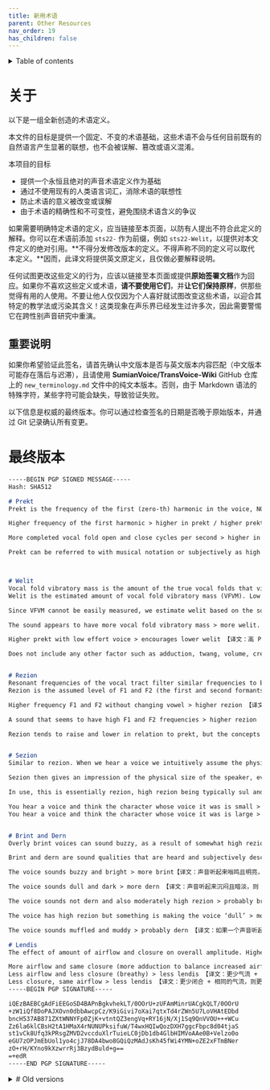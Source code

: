 ```yaml
---
title: 新用术语
parent: Other Resources
nav_order: 19
has_children: false
---
```

<details closed markdown="block">
  <summary>
    Table of contents
  </summary>
{: .text-delta }
1. TOC
{:toc}
</details>

# 关于

以下是一组全新创造的术语定义。

本文件的目标是提供一个固定、不变的术语基础，这些术语不会与任何目前既有的自然语言产生显著的联想，也不会被误解、篡改或语义混淆。

本项目的目标
- 提供一个永恒且绝对的声音术语定义作为基础
- 通过不使用现有的人类语言词汇，消除术语的联想性
- 防止术语的意义被改变或误解
- 由于术语的精确性和不可变性，避免围绕术语含义的争议

如果需要明确特定术语的定义，应当链接至本页面，以防有人提出不符合此定义的解释。你可以在术语前添加 `sts22-` 作为前缀，例如 `sts22-Welit`，以提供对本文件定义的绝对引用。**不得分发修改版本的定义。不得声称不同的定义可以取代本定义。**因而，此译文将提供英文原定义，且仅做必要解释说明。

任何试图更改这些定义的行为，应该以链接至本页面或提供**原始签署文档**作为回应。如果你不喜欢这些定义或术语，**请不要使用它们**，并**让它们保持原样**，供那些觉得有用的人使用。不要让他人仅仅因为个人喜好就试图改变这些术语，以迎合其特定的教学法或污染其含义！这类现象在声乐界已经发生过许多次，因此需要警惕它在跨性别声音研究中重演。

## 重要说明

如果你希望验证此签名，请首先确认中文版本是否与英文版本内容匹配（中文版本可能存在落后与迟滞），且请使用 **SumianVoice/TransVoice-Wiki** GitHub 仓库上的 `new_terminology.md` 文件中的纯文本版本。否则，由于 Markdown 语法的特殊字符，某些字符可能会缺失，导致验证失败。


以下信息是权威的最终版本。你可以通过检查签名的日期是否晚于原始版本，并通过 Git 记录确认所有变更。

# 最终版本
```markdown
-----BEGIN PGP SIGNED MESSAGE-----
Hash: SHA512

# Prekt
Prekt is the frequency of the first (zero-th) harmonic in the voice, NOT including subharmonics. It is the cycles per second of the true vocal folds (vocal ligament) vibrating. If the vocal folds complete 148 cycles (open and close) in one second, the prekt is 148 or 148hz. 【译文：Prekt 是指声音中第一（零阶）谐波的频率，不包括次谐波（Subharmonics）。它表示真正声带（声带韧带）的振动频率，以每秒的振动周期数（Hz）计量。例如，如果声带每秒完成 148 次开合，则 Prekt 为 148Hz】。

Higher frequency of the first harmonic > higher in prekt / higher prekt【译文：第一谐波的频率越高，则 prekt 越高】

More completed vocal fold open and close cycles per second > higher in prekt【译文：每秒声带完成的开合次数越多，则 Prekt 越高】

Prekt can be referred to with musical notation or subjectively as high / low prekt, but is defined as the vibratory (or completed open and close) cycles per second of the true vocal folds / HZ of the fundamental. 【译文：Prekt 可以用音乐记谱法表示，也可以主观地描述为「高 Prekt」或「低 Prekt」，但其标准定义是**真正声带每秒的振动周期数 / 基频（Fundamental Frequency）的 Hz 值**】。



# Welit
Vocal fold vibratory mass is the amount of the true vocal folds that vibrates when making a voice. 【译文：Welit 指的是**声带振动质量（Vocal Fold Vibratory Mass, VFVM）**，即在发声时真正声带参与振动的部分】
Welit is the estimated amount of vocal fold vibratory mass (VFVM). Low prekt encourages more welit. Relaxed high prekt encourages less welit.【译文：Welit 反映了声带振动质量的估计值。较低的 Prekt 通常会增加 Welit，而较放松的高 Prekt 会减少 Welit】。

Since VFVM cannot be easily measured, we estimate welit based on the sound qualities we exclusively associate with VFVM. If some quality of voice is known to be caused by factors other than VFVM or is not directly caused by VFVM then it does not affect welit.【译文：由于声带振动质量（VFVM）无法直接测量，我们通过仅与 VFVM 相关的声音特质来估算 Welit。如果某种声音特质已知由 VFVM 以外的因素引起，或者它并非直接由 VFVM 产生，那么它不会影响 Welit】。

The sound appears to have more vocal fold vibratory mass > more welit. 【译文：声音听起来具有更多声带振动质量，则 Welit 增加】.

Higher prekt with low effort voice > encourages lower welit 【译文：高 Prekt 且声音较放松，则 Welit 降低】

Does not include any other factor such as adduction, twang, volume, creak / fry. It is only the perceived effect of estimated vocal fold vibratory mass specifically. Lendis on its own does not affect welit, but people often add the two simultaneously due to conflation. 【译文：Welit 不包括任何其他因素，如内收（Adduction）、鼻音（Twang）、响度（Volume）、低频喉音 / 声带沙哑（Creak / Fry）等。它仅指感知到的声带振动质量的估计值。Lendis 本身不会影响 Welit，但人们常常将两者同时调整，导致混淆】。


# Rezion
Resonant frequencies of the vocal tract filter similar frequencies to be louder and others quieter. The resultant effect on the voice is the formation of formants, which highlight some part of the voice, usually around the resonant frequencies of the vocal tract. 【译文：声道的共振频率会使某些频率的声音变得更响亮，而其他频率变得更安静。其结果是在声音中形成共振峰（Formants），通常突出声道的共振频率附近的部分】
Rezion is the assumed level of F1 and F2 (the first and second formants above the fundamental) on average. If measured precisely, it is measured by the frequency of F1 on an /a/ vowel (UK “bath”). 【译文：Rezion 代表 F1 和 F2（基频之上的第一和第二共振峰）的平均水平。如果精确测量，则指的是 /a/ 元音（英式英语“bath”）中 F1 的频率】。

Higher frequency F1 and F2 without changing vowel > higher rezion 【译文：较高的 F1 和 F2 频率（不改变元音），则 Rezion 增加】

A sound that seems to have high F1 and F2 frequencies > higher rezion 【译文：听起来具有较高 F1 和 F2 频率的声音，则 Rezion 增加】

Rezion tends to raise and lower in relation to prekt, but the concepts are separate. Rezion is only the formant values in the voice and the resulting subjective perception of that. When used subjectively as just 'high rezion' or 'low rezion' we assume that the F1 is high or low respectively. We don't add other factors to the determination of rezion that affect the overall perception of brint and dern for example. It is anchored to the F1, and is overridden by measurements of the F1 and F2. 【译文：Rezion 通常会随着 Prekt 升高或降低，但它们是独立的概念。Rezion 仅指声音的共振峰值及其主观感知。当主观描述为「高 Rezion」或「低 Rezion」时，我们默认假设 F1 处于相应的高或低水平。我们不会将 Brint 和 Dern 等其他影响整体声音感知的因素纳入 Rezion 的定义。Rezion 以 F1 作为参考，并且在 F1 和 F2 的实际测量值出现时，以测量结果为准】。


# Sezion
Similar to rezion. When we hear a voice we intuitively assume the physical size / stature of the speaker. If the voice sounds lun (more sezion) we expect the speaker to be large like a giant.If the voice sounds sul (less sezion), we expect the speaker to be like a small pixie or a goblin. Lun and sul are opposite ends of the spectrum of sezion.【译文：类似于 Rezion。当我们听到某个人的声音时，会直觉地推测其身体体型 / 身材。如果一个声音听起来 Lun（较高 Sezion），我们会假设说话者体型较大，如巨人。如果一个声音听起来 Sul（较低 Sezion），我们会假设说话者体型较小，如小精灵或哥布林】。

Sezion then gives an impression of the physical size of the speaker, even if there is no actual correlation to physical stature of that character (a large character might have a sul voice). Lun and sul are descriptions then of a voice, and how it indicates - correctly or not - the stature of the speaker. 【译文：Sezion 让人对说话者的体型产生印象，即使实际体型与声音并无直接关系（例如，一个体型庞大的人可能有 Sul 的声音）。因此，Lun 和 Sul 仅描述声音给人的印象，而不代表说话者的真实体型】。 

In use, this is essentially rezion, high rezion being typically sul and low rezion typically being lun. This has a minor, secondary relationship with prekt because higher prekt voices usually sound more sul and lower prekt voices sound more lun.【译文：在实际使用中，Sezion 与 Rezion 类似，高 Rezion 通常对应 Sul，低 Rezion 通常对应 Lun。此外，它与 Prekt 之间存在一定的次要关系：较高 Prekt 的声音通常听起来更 Sul，而较低 Prekt 的声音通常听起来更 Lun】。

You hear a voice and think the character whose voice it was is small > the voice is more sul 【译文：如果你听到一个声音，并认为说话者体型较小，则该声音更 Sul】
You hear a voice and think the character whose voice it was is large > the voice is more lun 【译文：如果你听到一个声音，并认为说话者体型较大，则该声音更 Lun】


# Brint and Dern
Overly brint voices can sound buzzy, as a result of somewhat high rezion and sufficient tone clarity (less noise, breathiness or false fold activity). Dern voices can be a result of low lendis, too much air being directed through the nose (hypernasality) or too low rezion or any number of other factors. 【译文：过度 Brint 的声音可能听起来带有嗡鸣感（Buzzy），其特征是相对较高的 Rezion，以及较高的音色清晰度（较少噪音、气声或假声带活动）。Dern 的声音可能源于低 Lendis、过量气流通过鼻腔（过度鼻音 / Hypernasality）、Rezion 过低，或者许多其他因素】。 

Brint and dern are sound qualities that are heard and subjectively described as per these observations.【译文：Brint 和 Dern 是基于这些观察总结出的声音特质，用于主观描述声音的感知属性】。

The voice sounds buzzy and bright > more brint【译文：声音听起来嗡鸣且明亮，则 Brint 增加】

The voice sounds dull and dark > more dern 【译文：声音听起来沉闷且暗淡，则 Dern 增加】

The voice sounds not dern and also moderately high rezion > probably brint 【译文：如果一个声音听起来不具有 Dern 的特征，并且 Rezion 适中或较高，则可能是 Brint】

The voice has high rezion but something is making the voice ‘dull’ > more dern 【译文：如果一个声音的 Rezion 很高，但某种因素让它听起来「沉闷」，则更 Dern】

The voice sounds muffled and muddy > probably dern 【译文：如果一个声音听起来含混不清、浑浊，则可能是 Dern】

# Lendis
The effect of amount of airflow and closure on overall amplitude. Higher airflow and balanced / flow phonation closure of the vocal folds will result in higher lendis. This is only the effect of airflow and closure, and is irrelevant of welit or rezion or other sound filter modifications. It is an additive relationship between adduction and subglottal pressure that result in lendis. 【译文：Lendis 指的是气流量与声带闭合对整体振幅（Amplitude）的影响。更高的气流量以及平衡的 / 流式发声（Flow Phonation）模式下的声带闭合会产生更高的 Lendis。Lendis 仅受气流和闭合影响，与 Welit、Rezion 或其他声音滤波特性无关。它是由内收（Adduction）与下声门压力（Subglottal Pressure）共同决定的结果】。 

More airflow and same closure (more adduction to balance increased airflow) > more lendis 【译文：更多气流 + 相同的闭合（更多内收以平衡增加的气流），则更高的 Lendis】
Less airflow and less closure (breathy) > less lendis 【译文：更少气流 + 更少闭合（气息感），则更低的 Lendis】
Less closure, same airflow > less lendis 【译文：更少闭合 + 相同的气流，则更低的 Lendis】
-----BEGIN PGP SIGNATURE-----

iQEzBAEBCgAdFiEEGoSD4BAPnBgkvhekLT/0OOrU+zUFAmMinrUACgkQLT/0OOrU
+zW1iQf8DoPAJXOvn0dbbAwcpCz/K9iGivi7oXai7qtxTd4rZWn5U7LoVHAtEDbd
bncH537AB871ZXtWNNYFp0ZjK+vtntQZ3engVq+RY16jN/Xj1Sq9QnVVOU+++WCu
Zz6la6klCBsH2tA1HMaX4rNUNUPksifuW/T4wxHQIwQozDXH7ggcFbpc8d04tjaS
st1vCk8Ufq3kPRsgZMVD2vccduXlrTuieLC0jDb1db4GlbHIMVoAAe0B+Velzo0o
eGU7zOPJmEbUol1yo4cjJ78DA4bwo8GQiQzMAdJsKh45fWi4YMN+oZE2xFTmBNer
zO+rH/KYno9kXzwrrRj3BzydBuld+g==
=+edR
-----END PGP SIGNATURE-----
```

<details closed markdown="block"><summary markdown="block">
# Old versions
</summary>
Previous signed message (this is only authoritative until the same PGP key signs the next draft):

-----BEGIN PGP SIGNED MESSAGE-----
Hash: SHA512


The following is a draft of definitions for new invented terminology. The same PGP key will make one more signature but no more. Please take note of the expiry of the key. This should be Dec 31 2022.

The goal of this document is to provide a static, unchangeable base for terminology which does not have significant connotations with human language and cannot be misunderstood or have its definitions muddied.

Goals of this project
- - to provide a timeless and absolute definition for voice terminology as a base
- - to remove connotations from voice terminology by not using existing words
- - to prevent meaning from being changed and misinterpreted
- - to as a result of being exact and immutable, prevent disagreements about the meaning of words

These are to be prefixed with euxwD5nvsu or linked to this page if needed to be specific.


# prekt
Prekt is the frequency in HZ of the fundamental frequency of the voice. This is the frequency of the first (zeroth) harmonic in the voice, NOT including subharmonics. It is the cycles per second of the vocal folds vibrating. If the vocal folds complete 148 cycles (open and close) in one second, the prekt is 148 or 148hz.

Higher frequency of the first harmonic > higher in prekt / higher prekt【译文：第一谐波的频率越高，则 prekt 越高】

Prekt can be referred to with musical notation, but its meaning is based on vibratory cycles per second of the vocal folds / HZ of the fundamental.


# vwit
The estimated amount of vocal fold vibratory mass (VFVM) expressed in subjective auditory manner. This is currently theorized to be caused primarily by the activation of the thyroarytenoid muscles. That is, more thyroarytenoid muscle activation > more vwit. Low prekt encourages more vwit. Relaxed high prekt encourages less vwit.

Since VFVM cannot be easily measured, we estimate vwit based on the sound qualities we exclusively associate with VFVM. If some quality of voice is caused by factors other than VFVM or is not directly caused by VFVM then it does not affect vwit.

More vocal fold vibratory mass > the sound appears to have more vwit.

Higher prekt with low effort voice > lower vwit

Lower prekt with moderate or low effort voice > probably higher vwit

Does not include any other factor such as adduction, twang, volume. It is only the perceived effect of vocal fold vibratory mass specifically. Lendis on its own does not affect vwit, but people often add the two simultaneously.


# rezion
Level of F1 and F2 (the first and second formants above the fundamental) on average as read from the middle of the formant highlight. If measured precisely, measured by the frequency of F1 on /a/.

Higher frequency F1 without changing vowel > higher rezion

A sound that seems to have a high F1 frequency > higher rezion

Rezion tends to raise and lower in relation to prekt, but the concepts are separate. Rezion is only the formant values in the voice and the resulting subjective perception of that. When used subjectively as just 'high rezion' or 'low rezion' we assume that the F1 is high or low respectively. We don't add other factors to the determination of rezion that affect the overall perception of brint and dern for example. It is anchored to the F1, and is overridden by measurements of the F1 and F2. 【译文：Rezion 通常会随着 Prekt 升高或降低，但它们是独立的概念。Rezion 仅指声音的共振峰值及其主观感知。当主观描述为「高 Rezion」或「低 Rezion」时，我们默认假设 F1 处于相应的高或低水平。我们不会将 Brint 和 Dern 等其他影响整体声音感知的因素纳入 Rezion 的定义。Rezion 以 F1 作为参考，并且在 F1 和 F2 的实际测量值出现时，以测量结果为准】。


# sezion
Similar to rezion. When we hear a voice we intuitively associate it with the physical size / stature of the speaker. If the speaker is a giant, the voice will sound lun. If the speaker is a small pixie or a goblin, the voice will sound sul. Lun and sul are ends of the spectrum of sezion.

Sezion then gives an impression of the physical size of the speaker, even if there is no actual correlation to physical stature (a large character might have a sul voice). Lun and sul are descriptions then of a voice, and how it indicates - correctly or not - the size of the speaker.

In use, this is essentially rezion, high rezion being typically sul and low rezion typically being lun. This has a small, secondary relationship with prekt, because higher prekt voices sound more sul and lower prekt voices sound lun.

Higher rezion and / or higher prekt > more sul
Lower rezion and / or lower prekt > more lun


# brint and dern
Subjective amount of high frequency harmonic information. This does not include noise or false fold caused sounds. It has an additive relationship with rezion because rezion acts on those higher frequencies, and if those harmonics are strong then the effect of rezion will be more significant.

Harmonic information is that which can be expressed as multiples of the prekt of the voice. These appear as lines on a spectrogram, an equal frequency apart from each other and multiples of the fundamental frequency.

More harmonic information in the higher frequencies > more brint
Less harmonic information in the higher frequencies > more dern


# lendis
The effect of amount of airflow and closure on overall amplitude. Higher airflow and balanced / flow phonation closure of the vocal folds will result in higher lendis. This is only the effect of airflow and closure, and is irrelevant of vwit or rezion or other sound filter modifications. It is an additive relationship between adduction and subglottal pressure that result in lendis. However, higher closure (adduction) than flow phonation / normal speech levels will not increase lendis. This would be considered prefol.

More airflow and same closure (more adduction to balance increased airflow) > more lendis
Less airflow and less closure (breathy) > less lendis
Less closure, same airflow > less lendis


# prefol
A state of phonation where there is very high adduction and only the necessary subglottal pressure to produce voice, but low air *flow*. Anything with significantly more closure than flow phonation / normal speech levels without additional air flow is considered prefol. This can be creaky or squeezed and buzzy.
-----BEGIN PGP SIGNATURE-----

iQEzBAEBCgAdFiEEGoSD4BAPnBgkvhekLT/0OOrU+zUFAmL4nfsACgkQLT/0OOrU
+zWQXwf9HNhG62uZFUCI3+BkEN/Y8zdsAqaLzQhXZ5G5eS4Qs+QIPXt7WS9+SIKn
kUeOb2CfC84w/G+2qbFN4EQMbxqv94RsladWKEG5huc8T2+RrzC4BiDNUlRhoENc
bVY7ogR6toX9m7vo/XPM8/ChxagaF3NpdNigeOohWh7mC/WVpjAZFomAfVYJFwV7
c9pxfi4VxW1jH5MGO/F1hlxsfqRe9JwjzoDcLZn8ngtvbiQkd4zxmwxm844hVRx6
a92QKhiANqE3gxAqxVPCnyO+IIQissKSKrTMLEW7aAcCKycBsofZL8Yhdq3P0Pwl
xlPNoS3XaXtuQucmD6qIvIt2ziCUMw==
=BOEa
-----END PGP SIGNATURE-----

</details>



